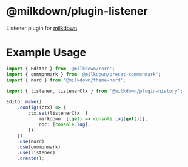 # @milkdown/plugin-listener

Listener plugin for [milkdown](https://saul-mirone.github.io/milkdown/).

# Example Usage

```typescript
import { Editor } from '@milkdown/core';
import { commonmark } from '@milkdown/preset-commonmark';
import { nord } from '@milkdown/theme-nord';

import { listener, listenerCtx } from '@milkdown/plugin-history';

Editor.make()
    .config((ctx) => {
        ctx.set(listenerCtx, {
            markdown: [(get) => console.log(get())],
            doc: [console.log],
        });
    })
    .use(nord)
    .use(commonmark)
    .use(listener)
    .create();
```
